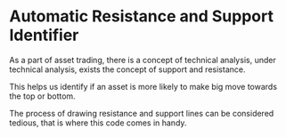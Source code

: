 # Automatic Resistance and Support Identifier

As a part of asset trading, there is a concept of technical analysis, under technical analysis, exists the concept of support and resistance.

This helps us identify if an asset is more likely to make big move towards the top or bottom.

The process of drawing resistance and support lines can be considered tedious, that is where this code comes in handy.
